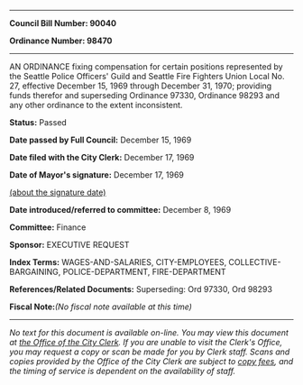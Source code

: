 

********

**Council Bill Number: 90040**
   
**Ordinance Number: 98470**
********

 AN ORDINANCE fixing compensation for certain positions represented by the Seattle Police Officers' Guild and Seattle Fire Fighters Union Local No. 27, effective December 15, 1969 through December 31, 1970; providing funds therefor and superseding Ordinance 97330, Ordinance 98293 and any other ordinance to the extent inconsistent.

**Status:** Passed
   
**Date passed by Full Council:** December 15, 1969
   
**Date filed with the City Clerk:** December 17, 1969
   
**Date of Mayor's signature:** December 17, 1969
   
[(about the signature date)](/~public/approvaldate.htm)
   
   
   
**Date introduced/referred to committee:** December 8, 1969
   
**Committee:** Finance
   
**Sponsor:** EXECUTIVE REQUEST
   
   
**Index Terms:** WAGES-AND-SALARIES, CITY-EMPLOYEES, COLLECTIVE-BARGAINING, POLICE-DEPARTMENT, FIRE-DEPARTMENT

**References/Related Documents:** Superseding: Ord 97330, Ord 98293

**Fiscal Note:**_(No fiscal note available at this time)_
********

_No text for this document is available on-line. You may view this document at [the Office of the City Clerk](http://www.seattle.gov/leg/clerk/contactUs.htm). If you are unable to visit the Clerk's Office, you may request a copy or scan be made for you by Clerk staff. Scans and copies provided by the Office of the City Clerk are subject to [copy fees](http://clerk.seattle.gov/~public/clerkfees.htm), and the timing of service is dependent on the availability of staff._

